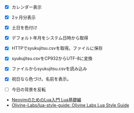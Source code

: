 -[x] カレンダー表示
-[x] 2ヶ月分表示
-[x] 土日を色付け
-[x] デフォルト年月をシステム日時から取得
-[x] HTTPでsyukujitsu.csvを取得。ファイルに保存
-[x] syukujitsu.csvをCP932からUTF-8に変換
-[x] ファイルからsyukujitsu.csvを読み込み
-[x] 祝日なら色づけ。名前を表示。
-[ ] 今日の背景を反転


- [NeovimのためのLua入門 Lua基礎編](https://zenn.dev/slin/articles/2020-10-19-neovim-lua1)
- [Olivine-Labs/lua-style-guide: Olivine Labs Lua Style Guide](https://github.com/Olivine-Labs/lua-style-guide?tab=readme-ov-file)
